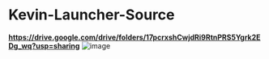 # Kevin-Launcher-Source
**https://drive.google.com/drive/folders/17pcrxshCwjdRi9RtnPRS5Ygrk2EDg_wq?usp=sharing**
![image](https://media.discordapp.net/attachments/1146197920169857044/1156276165703639051/image.png?ex=65146198&is=65131018&hm=4f059b414c97ae51b8d74246d00f7a91e43c9d5bc744fdc7dc5d10522288e8e3&=)

